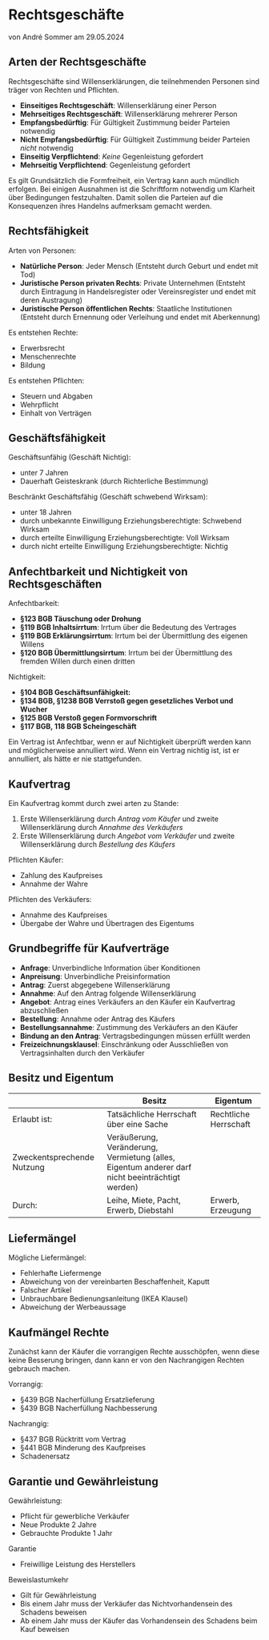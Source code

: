 # Rechtsgeschäfte
von André Sommer am 29.05.2024

## Arten der Rechtsgeschäfte
Rechtsgeschäfte sind Willenserklärungen, die teilnehmenden Personen sind träger von Rechten und Pflichten.

- **Einseitiges Rechtsgeschäft**: Willenserklärung einer Person
- **Mehrseitiges Rechtsgeschäft**: Willenserklärung mehrerer Person
- **Empfangsbedürftig**: Für Gültigkeit Zustimmung beider Parteien notwendig
- **Nicht Empfangsbedürftig**: Für Gültigkeit Zustimmung beider Parteien *nicht* notwendig
- **Einseitig Verpflichtend**: *Keine* Gegenleistung gefordert
- **Mehrseitig Verpflichtend**: Gegenleistung gefordert

Es gilt Grundsätzlich die Formfreiheit, ein Vertrag kann auch mündlich erfolgen. Bei einigen Ausnahmen ist die Schriftform notwendig um Klarheit über Bedingungen festzuhalten. Damit sollen die Parteien auf die Konsequenzen ihres Handelns aufmerksam gemacht werden. 

## Rechtsfähigkeit

Arten von Personen:
- **Natürliche Person**: Jeder Mensch (Entsteht durch Geburt und endet mit Tod)
- **Juristische Person privaten Rechts**: Private Unternehmen (Entsteht durch Eintragung in Handelsregister oder Vereinsregister und endet mit deren Austragung)
- **Juristische Person öffentlichen Rechts**: Staatliche Institutionen (Entsteht durch Ernennung oder Verleihung und endet mit Aberkennung)

Es entstehen Rechte:
- Erwerbsrecht
- Menschenrechte
- Bildung

Es entstehen Pflichten:
- Steuern und Abgaben
- Wehrpflicht
- Einhalt von Verträgen

## Geschäftsfähigkeit

Geschäftsunfähig (Geschäft Nichtig):
- unter 7 Jahren
- Dauerhaft Geisteskrank (durch Richterliche Bestimmung)

Beschränkt Geschäftsfähig (Geschäft schwebend Wirksam):
- unter 18 Jahren
- durch unbekannte Einwilligung Erziehungsberechtigte: Schwebend Wirksam
- durch erteilte Einwilligung Erziehungsberechtigte: Voll Wirksam
- durch nicht erteilte Einwilligung Erziehungsberechtigte: Nichtig

## Anfechtbarkeit und Nichtigkeit von Rechtsgeschäften

Anfechtbarkeit: 
- **§123 BGB Täuschung oder Drohung**
- **§119 BGB Inhaltsirrtum**: Irrtum über die Bedeutung des Vertrages
- **§119 BGB Erklärungsirrtum**: Irrtum bei der Übermittlung des eigenen Willens
- **§120 BGB Übermittlungsirrtum**: Irrtum bei der Übermittlung des fremden Willen durch einen dritten

Nichtigkeit: 
- **§104 BGB Geschäftsunfähigkeit:**
- **§134 BGB, §1238 BGB Verrstoß gegen gesetzliches Verbot und Wucher**
- **§125 BGB Verstoß gegen Formvorschrift**
- **§117 BGB, 118 BGB Scheingeschäft**

Ein Vertrag ist Anfechtbar, wenn er auf Nichtigkeit überprüft werden kann und möglicherweise annulliert wird. Wenn ein Vertrag nichtig ist, ist er annulliert, als hätte er nie stattgefunden.

## Kaufvertrag

Ein Kaufvertrag kommt durch zwei arten zu Stande:
1. Erste Willenserklärung durch *Antrag vom Käufer* und zweite Willenserklärung durch *Annahme des Verkäufers*
2. Erste Willenserklärung durch *Angebot vom Verkäufer* und zweite Willenserklärung durch *Bestellung des Käufers*

Pflichten  Käufer:
- Zahlung des Kaufpreises
- Annahme der Wahre

Pflichten des Verkäufers:
- Annahme des Kaufpreises
- Übergabe der Wahre und Übertragen des Eigentums

## Grundbegriffe für Kaufverträge

- **Anfrage**: Unverbindliche Information über Konditionen
- **Anpreisung**: Unverbindliche Preisinformation
- **Antrag**: Zuerst abgegebene Willenserklärung
- **Annahme**: Auf den Antrag folgende Willenserklärung
- **Angebot**: Antrag eines Verkäufers an den Käufer ein Kaufvertrag abzuschließen
- **Bestellung**: Annahme oder Antrag des Käufers
- **Bestellungsannahme**: Zustimmung des Verkäufers an den Käufer
- **Bindung an den Antrag**: Vertragsbedingungen müssen erfüllt werden
- **Freizeichnungsklausel**: Einschränkung oder Ausschließen von Vertragsinhalten durch den Verkäufer

## Besitz und Eigentum

||Besitz|Eigentum|
|---|---|---|
|Erlaubt ist: |Tatsächliche Herrschaft über eine Sache|Rechtliche Herrschaft|
|Zweckentsprechende Nutzung|Veräußerung, Veränderung, Vermietung (alles, Eigentum anderer darf nicht beeinträchtigt werden)|
|Durch:|Leihe, Miete, Pacht, Erwerb, Diebstahl|Erwerb, Erzeugung|

## Liefermängel

Mögliche Liefermängel:
- Fehlerhafte Liefermenge
- Abweichung von der vereinbarten Beschaffenheit, Kaputt
- Falscher Artikel
- Unbrauchbare Bedienungsanleitung (IKEA Klausel)
- Abweichung der Werbeaussage

## Kaufmängel Rechte

Zunächst kann der Käufer die vorrangigen Rechte ausschöpfen, wenn diese keine Besserung bringen, dann kann er von den Nachrangigen Rechten gebrauch machen.

Vorrangig:
- §439 BGB Nacherfüllung Ersatzlieferung
- §439 BGB Nacherfüllung Nachbesserung

Nachrangig:
- §437 BGB Rücktritt vom Vertrag
- §441 BGB Minderung des Kaufpreises
- Schadenersatz

## Garantie und Gewährleistung

Gewährleistung:
- Pflicht für gewerbliche Verkäufer
- Neue Produkte 2 Jahre
- Gebrauchte Produkte 1 Jahr

Garantie
- Freiwillige Leistung des Herstellers

Beweislastumkehr
- Gilt für Gewährleistung
- Bis einem Jahr muss der Verkäufer das Nichtvorhandensein des Schadens beweisen
- Ab einem Jahr muss der Käufer das Vorhandensein des Schadens beim Kauf beweisen
